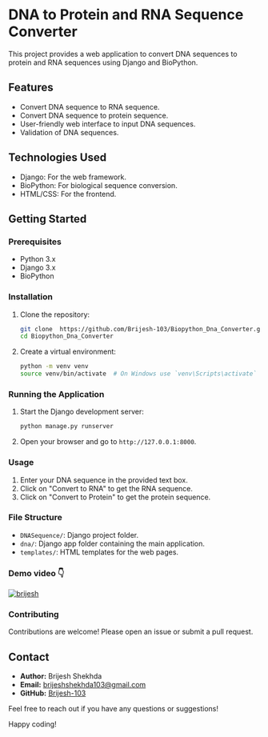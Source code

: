 # DNA to Protein and RNA Sequence Converter

This project provides a web application to convert DNA sequences to protein and RNA sequences using Django and BioPython.

## Features

- Convert DNA sequence to RNA sequence.
- Convert DNA sequence to protein sequence.
- User-friendly web interface to input DNA sequences.
- Validation of DNA sequences.

## Technologies Used

- Django: For the web framework.
- BioPython: For biological sequence conversion.
- HTML/CSS: For the frontend.

## Getting Started

### Prerequisites

- Python 3.x
- Django 3.x
- BioPython

### Installation

1. Clone the repository:

    ```bash
    git clone  https://github.com/Brijesh-103/Biopython_Dna_Converter.git
    cd Biopython_Dna_Converter
    ```

2. Create a virtual environment:

    ```bash
    python -m venv venv
    source venv/bin/activate  # On Windows use `venv\Scripts\activate`
    ```

### Running the Application

1. Start the Django development server:

    ```bash
    python manage.py runserver
    ```

2. Open your browser and go to `http://127.0.0.1:8000`.

### Usage

1. Enter your DNA sequence in the provided text box.
2. Click on "Convert to RNA" to get the RNA sequence.
3. Click on "Convert to Protein" to get the protein sequence.

### File Structure

- `DNASequence/`: Django project folder.
- `dna/`: Django app folder containing the main application.
- `templates/`: HTML templates for the web pages.
### Demo video 👇

<p>
 <a href="https://drive.google.com/file/d/1RhmA5AAZ4funuQgp2eiHEtZpRvecIoSx/view?usp=sharing" target="blank">
  <img src="https://img.shields.io/badge/Video-DC143C?style=for-the-badge&logo=medium&logoColor=white" alt="brijesh" />
</a>

### Contributing

Contributions are welcome! Please open an issue or submit a pull request.

## Contact

- **Author:** Brijesh Shekhda
- **Email:** brijeshshekhda103@gmail.com
- **GitHub:** [Brijesh-103](https://github.com/Brijesh-103)

Feel free to reach out if you have any questions or suggestions!


Happy coding!



